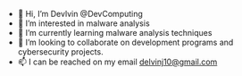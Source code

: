 - 👋 Hi, I’m Devlvin @DevComputing
- 👀 I’m interested in malware analysis 
- 🌱 I’m currently learning malware analysis techniques
- 💞️ I’m looking to collaborate on development programs and cybersecurity projects.
- 📫 I can be reached on my email delvinj10@gmail.com

<!---
DevComputing/DevComputing is a ✨ special ✨ repository because its `README.md` (this file) appears on your GitHub profile.
You can click the Preview link to take a look at your changes.
--->
 
